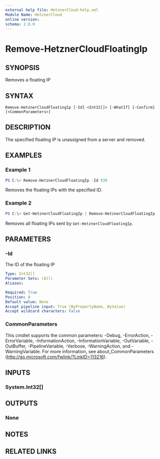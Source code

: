 ```yaml
---
external help file: HetznerCloud-help.xml
Module Name: HetznerCloud
online version:
schema: 2.0.0
---
```

# Remove-HetznerCloudFloatingIp

## SYNOPSIS

Removes a floating IP

## SYNTAX

```
Remove-HetznerCloudFloatingIp [-Id] <Int32[]> [-WhatIf] [-Confirm] [<CommonParameters>]
```

## DESCRIPTION

The specified floating IP is unassigned from a server and removed.

## EXAMPLES

### Example 1

```powershell
PS C:\> Remove-HetznerCloudFloatingIp -Id 939
```

Removes the floating IPs with the specified ID.

### Example 2

```powershell
PS C:\> Get-HetznerCloudFloatingIp | Remove-HetznerCloudFloatingIp
```

Removes all floating IPs sent by `Get-HetznerCloudFloatingIp`.

## PARAMETERS

### -Id

The ID of the floating IP

```yaml
Type: Int32[]
Parameter Sets: (All)
Aliases:

Required: True
Position: 0
Default value: None
Accept pipeline input: True (ByPropertyName, ByValue)
Accept wildcard characters: False
```

### CommonParameters

This cmdlet supports the common parameters: -Debug, -ErrorAction, -ErrorVariable, -InformationAction, -InformationVariable, -OutVariable, -OutBuffer, -PipelineVariable, -Verbose, -WarningAction, and -WarningVariable.
For more information, see about_CommonParameters (http://go.microsoft.com/fwlink/?LinkID=113216).

## INPUTS

### System.Int32[]

## OUTPUTS

### None

## NOTES

## RELATED LINKS
